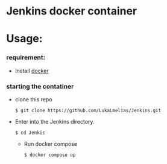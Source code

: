 # Jenkins docker container

# Usage:

### requirement:

- Install [docker](https://docs.docker.com/engine/install/)



### starting the contatiner
- clone this repo
  ```
  $ git clone https://github.com/LukaLmelias/Jenkins.git
  ```

- Enter into the Jenkins directory.

  ```
  $ cd Jenkis
  ```

  - Run docker compose
 
    ```
    $ docker compose up 
    ```



